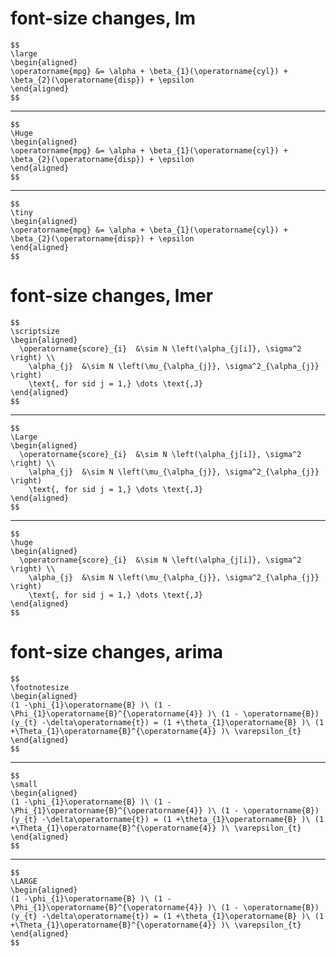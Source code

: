 # font-size changes, lm

    $$
    \large
    \begin{aligned}
    \operatorname{mpg} &= \alpha + \beta_{1}(\operatorname{cyl}) + \beta_{2}(\operatorname{disp}) + \epsilon
    \end{aligned}
    $$

---

    $$
    \Huge
    \begin{aligned}
    \operatorname{mpg} &= \alpha + \beta_{1}(\operatorname{cyl}) + \beta_{2}(\operatorname{disp}) + \epsilon
    \end{aligned}
    $$

---

    $$
    \tiny
    \begin{aligned}
    \operatorname{mpg} &= \alpha + \beta_{1}(\operatorname{cyl}) + \beta_{2}(\operatorname{disp}) + \epsilon
    \end{aligned}
    $$

# font-size changes, lmer

    $$
    \scriptsize
    \begin{aligned}
      \operatorname{score}_{i}  &\sim N \left(\alpha_{j[i]}, \sigma^2 \right) \\
        \alpha_{j}  &\sim N \left(\mu_{\alpha_{j}}, \sigma^2_{\alpha_{j}} \right)
        \text{, for sid j = 1,} \dots \text{,J}
    \end{aligned}
    $$

---

    $$
    \Large
    \begin{aligned}
      \operatorname{score}_{i}  &\sim N \left(\alpha_{j[i]}, \sigma^2 \right) \\
        \alpha_{j}  &\sim N \left(\mu_{\alpha_{j}}, \sigma^2_{\alpha_{j}} \right)
        \text{, for sid j = 1,} \dots \text{,J}
    \end{aligned}
    $$

---

    $$
    \huge
    \begin{aligned}
      \operatorname{score}_{i}  &\sim N \left(\alpha_{j[i]}, \sigma^2 \right) \\
        \alpha_{j}  &\sim N \left(\mu_{\alpha_{j}}, \sigma^2_{\alpha_{j}} \right)
        \text{, for sid j = 1,} \dots \text{,J}
    \end{aligned}
    $$

# font-size changes, arima

    $$
    \footnotesize
    \begin{aligned}
    (1 -\phi_{1}\operatorname{B} )\ (1 -\Phi_{1}\operatorname{B}^{\operatorname{4}} )\ (1 - \operatorname{B}) (y_{t} -\delta\operatorname{t}) = (1 +\theta_{1}\operatorname{B} )\ (1 +\Theta_{1}\operatorname{B}^{\operatorname{4}} )\ \varepsilon_{t}
    \end{aligned}
    $$

---

    $$
    \small
    \begin{aligned}
    (1 -\phi_{1}\operatorname{B} )\ (1 -\Phi_{1}\operatorname{B}^{\operatorname{4}} )\ (1 - \operatorname{B}) (y_{t} -\delta\operatorname{t}) = (1 +\theta_{1}\operatorname{B} )\ (1 +\Theta_{1}\operatorname{B}^{\operatorname{4}} )\ \varepsilon_{t}
    \end{aligned}
    $$

---

    $$
    \LARGE
    \begin{aligned}
    (1 -\phi_{1}\operatorname{B} )\ (1 -\Phi_{1}\operatorname{B}^{\operatorname{4}} )\ (1 - \operatorname{B}) (y_{t} -\delta\operatorname{t}) = (1 +\theta_{1}\operatorname{B} )\ (1 +\Theta_{1}\operatorname{B}^{\operatorname{4}} )\ \varepsilon_{t}
    \end{aligned}
    $$

